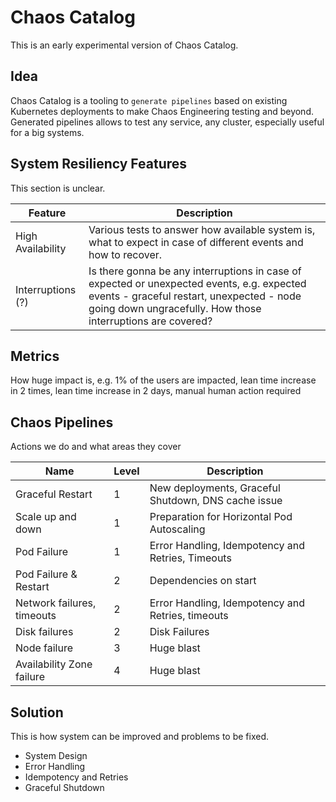# Chaos Catalog

This is an early experimental version of Chaos Catalog.

## Idea

Chaos Catalog is a tooling to `generate pipelines` based on existing Kubernetes deployments to make Chaos Engineering
testing and beyond. Generated pipelines allows to test any service, any cluster, especially useful for a big systems.

## System Resiliency Features

This section is unclear.

| Feature           | Description                                                                                                                                                                                            | 
|-------------------|--------------------------------------------------------------------------------------------------------------------------------------------------------------------------------------------------------|
| High Availability | Various tests to answer how available system is, what to expect in case of different events and how to recover.                                                                                        |
| Interruptions (?) | Is there gonna be any interruptions in case of expected or unexpected events, e.g. expected events - graceful restart, unexpected - node going down ungracefully. How those interruptions are covered? |

## Metrics

How huge impact is, e.g. 1% of the users are impacted, lean time increase in 2 times, lean time increase in 2 days, manual human action required

## Chaos Pipelines
Actions we do and what areas they cover

| Name                       | Level | Description                                         | 
|----------------------------|-------|-----------------------------------------------------|
| Graceful Restart           | 1     | New deployments, Graceful Shutdown, DNS cache issue |
| Scale up and down          | 1     | Preparation for Horizontal Pod Autoscaling          |
| Pod Failure                | 1     | Error Handling, Idempotency and Retries, Timeouts   |
| Pod Failure & Restart      | 2     | Dependencies on start                               |
| Network failures, timeouts | 2     | Error Handling, Idempotency and Retries, timeouts   |
| Disk failures              | 2     | Disk Failures                                       |
| Node failure               | 3     | Huge blast                                          |
| Availability Zone failure  | 4     | Huge blast                                          |

## Solution
This is how system can be improved and problems to be fixed.

* System Design
* Error Handling
* Idempotency and Retries
* Graceful Shutdown
